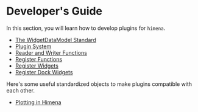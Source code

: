 # Developer's Guide

In this section, you will learn how to develop plugins for `himena`.

- [The WidgetDataModel Standard](widget_data_model.md)
- [Plugin System](plugin_system.md)
- [Reader and Writer Functions](io_provider.md)
- [Register Functions](register_functions.md)
- [Register Widgets](register_widgets.md)
- [Register Dock Widgets](register_dock_widgets.md)

Here's some useful standardized objects to make plugins compatible with each other.

- [Plotting in Himena](plotting.md)
